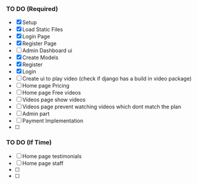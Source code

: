 ### TO DO (Required)

- [x] Setup
- [x] Load Static Files
- [x] Login Page
- [x] Register Page
- [ ] Admin Dashboard ui
- [x] Create Models
- [x] Register
- [x] Login
- [ ] Create ui to play video (check if django has a build in video package)
- [ ] Home page Pricing
- [ ] Home page Free videos
- [ ] Videos page show videos
- [ ] Videos page prevent watching videos which dont match the plan
- [ ] Admin part
- [ ] Payment Implementation
- [ ]

### TO DO (If Time)

- [ ] Home page testimonials
- [ ] Home page staff
- [ ]
- [ ]
